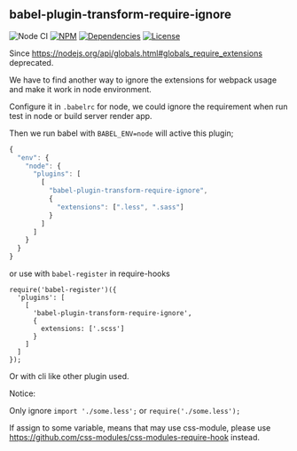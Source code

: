 ## babel-plugin-transform-require-ignore

![Node CI](https://github.com/iwatakeshi/babel-plugin-transform-require-ignore/workflows/Node.js%20CI/badge.svg)
[![NPM](https://img.shields.io/npm/v/babel-plugin-transform-require-ignore.svg?style=flat-square)](https://npmjs.org/package/babel-plugin-transform-require-ignore)
[![Dependencies](https://img.shields.io/david/morlay/babel-plugin-transform-require-ignore.svg?style=flat-square)](https://david-dm.org/morlay/babel-plugin-transform-require-ignore)
[![License](https://img.shields.io/npm/l/babel-plugin-transform-require-ignore.svg?style=flat-square)](https://npmjs.org/package/babel-plugin-transform-require-ignore)


Since https://nodejs.org/api/globals.html#globals_require_extensions deprecated.

We have to find another way to ignore the extensions for webpack usage and make it work in node environment.

Configure it in `.babelrc` for node, we could ignore the requirement when run test in node or build server render app.

Then we run babel with `BABEL_ENV=node` will active this plugin;


```js
{
  "env": {
    "node": {
      "plugins": [
        [
          "babel-plugin-transform-require-ignore",
          {
            "extensions": [".less", ".sass"]
          }
        ]
      ]
    }
  }
}

```

or use with `babel-register` in require-hooks

```
require('babel-register')({
  'plugins': [
    [
      'babel-plugin-transform-require-ignore',
      {
        extensions: ['.scss']
      }
    ]
  ]
});

```

Or with cli like other plugin used.

Notice:

Only ignore `import './some.less';` or `require('./some.less');`

If assign to some variable, means that may use css-module,
please use https://github.com/css-modules/css-modules-require-hook instead.
